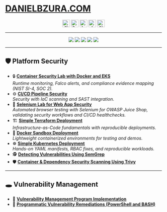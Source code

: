 # <a href="https://www.danielbzura.com">DANIELBZURA.COM</a>  

<p align="center">
  <img src="https://img.shields.io/badge/ISC2-CISSP-2E8B57?logo=isc2&logoColor=white" alt="CISSP" height="24">
  <img src="https://img.shields.io/badge/CompTIA-Security%2B-ED1C24?logo=comptia&logoColor=white" alt="Security+" height="24">
  <img src="https://img.shields.io/badge/Microsoft-Azure%20Administrator-0078D4?logo=microsoftazure&logoColor=white" alt="Azure Administrator" height="24">
  <img src="https://img.shields.io/badge/AWS-SysOps%20Administrator-FF9900?logo=amazonaws&logoColor=white" alt="AWS SysOps Administrator" height="24">
  <img src="https://img.shields.io/badge/ISACA-CISA-782A8C?logo=isaca&logoColor=white" alt="CISA" height="24">
</p>

---

<p align="center">
  <img src="https://img.shields.io/badge/Docker-🐳-2496ED?style=for-the-badge&logo=docker&logoColor=white"/>
  <img src="https://img.shields.io/badge/Kubernetes-☸️-326CE5?style=for-the-badge&logo=kubernetes&logoColor=white"/>
  <img src="https://img.shields.io/badge/Terraform-💠-7B42BC?style=for-the-badge&logo=terraform&logoColor=white"/>
  <img src="https://img.shields.io/badge/Python-🐍-3776AB?style=for-the-badge&logo=python&logoColor=white"/>
  <img src="https://img.shields.io/badge/Ansible-⚙️-EE0000?style=for-the-badge&logo=ansible&logoColor=white"/>
</p>

---
## 🛡️ Platform Security  

- 🔒 **[Container Security Lab with Docker and EKS](https://github.com/bzuracyber/container-security-lab-docker-eks)**  
  *Runtime monitoring, Falco alerts, and compliance evidence mapping (NIST SI-4, SOC 2).*  
- ⚙️ **[CI/CD Pipeline Security](https://github.com/bzuracyber/CI-CD-Security-Pipeline-with-SAST-and-IaC-Scanning)**  
  *Security with IaC scanning and SAST integration.*
- 🧪 **[Selenium Lab for Web App Security](https://github.com/bzuracyber/beginner-selenium-lab)**  
  *Automated browser testing with Selenium for OWASP Juice Shop, validating security workflows and CI/CD healthchecks.*
- 🏗️ **[Simple Terraform Deployment](https://github.com/bzuracyber/first-terraform-deployment)**  
  *Infrastructure-as-Code fundamentals with reproducible deployments.*  
- 🐳 **[Docker Sandbox Deployment](https://github.com/bzuracyber/docker-sandbox-deployment)**  
  *Lightweight containerized environments for testing and demos.*  
- ☸️ **[Simple Kubernetes Deployment](https://github.com/bzuracyber/simple-kubernetes-deployment)**  
  *Hands-on YAML manifests, RBAC fixes, and reproducible workloads.*  
- 🕵️ **[Detecting Vulnerabilities Using SemGrep](https://github.com/bzuracyber/Detecting-Vulnerabilities-Using-SemGrep)**  
- 🛡️ **[Container & Dependency Security Scanning Using Trivy](https://github.com/bzuracyber/Container-Dependency-Security-Scanning-Using-Trivy)**  

---

## 🕳️ Vulnerability Management  

- 🧩 **[Vulnerability Management Program Implementation](https://github.com/bzuracyber/Vulnerability-Management)**  
- 🤖 **[Programmatic Vulnerability Remediations (PowerShell and BASH)](https://github.com/bzuracyber/Automated-Vulnerability-Remediation)**  
